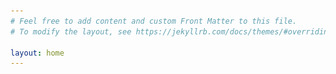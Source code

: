 ```yaml
---
# Feel free to add content and custom Front Matter to this file.
# To modify the layout, see https://jekyllrb.com/docs/themes/#overriding-theme-defaults

layout: home
---
```


<div class="col-5 col-sm-5 col-md-3">
<img src="/images/figs.png" class="float-sm-center float-md-right" style="width:100%>
</div>

**Office**: Hennings 414<br><br/>

**Address**: 6224 Agricultural Rd #325<br>
Vancouver, BC<br>
V6T 1Z1
